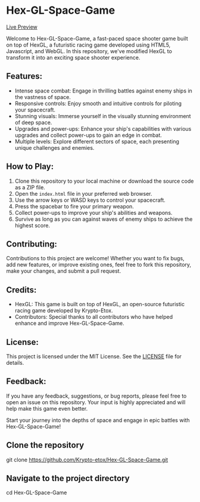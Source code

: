 # **Hex-GL-Space-Game**

[Live Preview](https://krypto-etox.github.io/Hex-GL-Space-Game/)

Welcome to Hex-GL-Space-Game, a fast-paced space shooter game built on top of HexGL, a futuristic racing game developed using HTML5, Javascript, and WebGL. In this repository, we've modified HexGL to transform it into an exciting space shooter experience.

## **Features:**
- Intense space combat: Engage in thrilling battles against enemy ships in the vastness of space.
- Responsive controls: Enjoy smooth and intuitive controls for piloting your spacecraft.
- Stunning visuals: Immerse yourself in the visually stunning environment of deep space.
- Upgrades and power-ups: Enhance your ship's capabilities with various upgrades and collect power-ups to gain an edge in combat.
- Multiple levels: Explore different sectors of space, each presenting unique challenges and enemies.

## **How to Play:**
1. Clone this repository to your local machine or download the source code as a ZIP file.
2. Open the `index.html` file in your preferred web browser.
3. Use the arrow keys or WASD keys to control your spacecraft.
4. Press the spacebar to fire your primary weapon.
5. Collect power-ups to improve your ship's abilities and weapons.
6. Survive as long as you can against waves of enemy ships to achieve the highest score.

## **Contributing:**
Contributions to this project are welcome! Whether you want to fix bugs, add new features, or improve existing ones, feel free to fork this repository, make your changes, and submit a pull request.

## **Credits:**
- HexGL: This game is built on top of HexGL, an open-source futuristic racing game developed by Krypto-Etox.
- Contributors: Special thanks to all contributors who have helped enhance and improve Hex-GL-Space-Game.

## **License:**
This project is licensed under the MIT License. See the [LICENSE](LICENSE) file for details.

## **Feedback:**
If you have any feedback, suggestions, or bug reports, please feel free to open an issue on this repository. Your input is highly appreciated and will help make this game even better.

Start your journey into the depths of space and engage in epic battles with Hex-GL-Space-Game!
## Clone the repository
git clone https://github.com/Krypto-etox/Hex-GL-Space-Game.git

## Navigate to the project directory
cd Hex-GL-Space-Game

